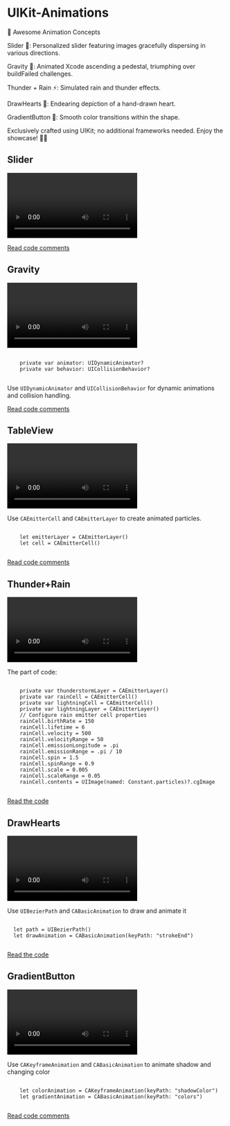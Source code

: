 # UIKit-Animations

🚀 Awesome Animation Concepts

Slider 🎡: Personalized slider featuring images gracefully dispersing in various directions.

Gravity 🌌: Animated Xcode ascending a pedestal, triumphing over buildFailed challenges.

Thunder + Rain ⚡: Simulated rain and thunder effects.

DrawHearts 💖: Endearing depiction of a hand-drawn heart.

GradientButton 🌟: Smooth color transitions within the shape.

Exclusively crafted using UIKit; no additional frameworks needed. Enjoy the showcase! 🎉✨

<div>
  <h2>Slider</h2>
  <video src="https://github.com/IlyaKizim/UIKit-Animations/assets/122359658/8e799a8b-5346-485f-a242-3df50d48503f" controls></video>
  <p><a href="https://github.com/IlyaKizim/UIKit-Animations/tree/main/UIKit-Animations/Slider" target="_blank">Read code comments</a></p>
</div>

<div>
  <h2>Gravity</h2>
  <video src="https://github.com/IlyaKizim/UIKit-Animations/assets/122359658/87522193-8b7c-46e3-9f5a-3cf60006ac52" controls></video>
  <pre><code>
    private var animator: UIDynamicAnimator?
    private var behavior: UICollisionBehavior?
  </code></pre>
  <p>Use <code>UIDynamicAnimator</code> and <code>UICollisionBehavior</code> for dynamic animations and collision handling.</p>
  <p><a href="https://github.com/IlyaKizim/UIKit-Animations/tree/main/UIKit-Animations/GravityXcode" target="_blank">Read code comments</a></p>
</div>

<div>
  <h2>TableView</h2>
  <video src="https://github.com/IlyaKizim/UIKit-Animations/assets/122359658/0d67e73b-125f-4de0-b6df-457cd7f3d921" controls></video>
   <p>Use <code>CAEmitterCell</code> and <code>CAEmitterLayer</code> to create animated particles.</p>
  <pre><code>
    let emitterLayer = CAEmitterLayer()
    let cell = CAEmitterCell()
  </code></pre>
  <p><a href="https://github.com/IlyaKizim/UIKit-Animations/tree/main/UIKit-Animations/TableView" target="_blank">Read code comments</a></p>
</div>


<div>
  <h2>Thunder+Rain</h2>
  <video src="https://github.com/IlyaKizim/UIKit-Animations/assets/122359658/c0b8a88c-3583-4688-9aa9-e7426c49d38e" controls></video>
  <p>The part of code:</p>
  <pre><code>
    private var thunderstormLayer = CAEmitterLayer()
    private var rainCell = CAEmitterCell()
    private var lightningCell = CAEmitterCell()
    private var lightningLayer = CAEmitterLayer()
    // Configure rain emitter cell properties
    rainCell.birthRate = 150
    rainCell.lifetime = 6
    rainCell.velocity = 500
    rainCell.velocityRange = 50
    rainCell.emissionLongitude = .pi
    rainCell.emissionRange = .pi / 10
    rainCell.spin = 1.5
    rainCell.spinRange = 0.9
    rainCell.scale = 0.005
    rainCell.scaleRange = 0.05
    rainCell.contents = UIImage(named: Constant.particles)?.cgImage
  </code></pre>
  <p><a href="https://github.com/IlyaKizim/UIKit-Animations/tree/main/UIKit-Animations/RainAndThunder" target="_blank">Read the code</a></p>
</div>


<div>
  <h2>DrawHearts</h2>
  <video src="https://github.com/IlyaKizim/UIKit-Animations/assets/122359658/32a75ac0-80d6-40ee-94d1-cc1e9647979d" controls></video>
  <p>Use <code>UIBezierPath</code> and <code>CABasicAnimation</code> to draw and animate it</p>
  <pre><code>
  let path = UIBezierPath()
  let drawAnimation = CABasicAnimation(keyPath: "strokeEnd")
  </code></pre>
  <p><a href="https://github.com/IlyaKizim/UIKit-Animations/tree/main/UIKit-Animations/DrawHearts" target="_blank">Read the code</a></p>
</div>


<div>
  <h2>GradientButton</h2>
  <video src="https://github.com/IlyaKizim/UIKit-Animations/assets/122359658/52c76f2d-5ab3-4080-93c0-1e33582dbc07" controls></video>
  <p>Use <code>CAKeyframeAnimation</code> and <code>CABasicAnimation</code> to animate shadow and changing color </p>
  <pre><code>
    let colorAnimation = CAKeyframeAnimation(keyPath: "shadowColor")
    let gradientAnimation = CABasicAnimation(keyPath: "colors")
  </code></pre>
  <p><a href="https://github.com/IlyaKizim/UIKit-Animations/tree/main/UIKit-Animations/GradientButton" target="_blank">Read code comments</a></p>
</div>


